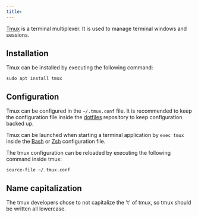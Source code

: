 ```yaml
---
title:
---
```


[Tmux](https://github.com/tmux/tmux) is a terminal multiplexer. It is
used to manage terminal windows and sessions.

## Installation

Tmux can be installed by executing the following command:

``` lang-sh
sudo apt install tmux
```

## Configuration

Tmux can be configured in the `~/.tmux.conf` file. It is recommended to
keep the configuration file inside the [dotfiles](dotfiles.html)
repository to keep configuration backed up.

Tmux can be launched when starting a terminal application by `exec tmux`
inside the [Bash](bash.html) or [Zsh](zsh.html) configuration file.

The tmux configuration can be reloaded by executing the following
command inside tmux:

    source-file ~/.tmux.conf

## Name capitalization

The tmux developers chose to not capitalize the \'t\' of tmux, so tmux
should be written all lowercase.

